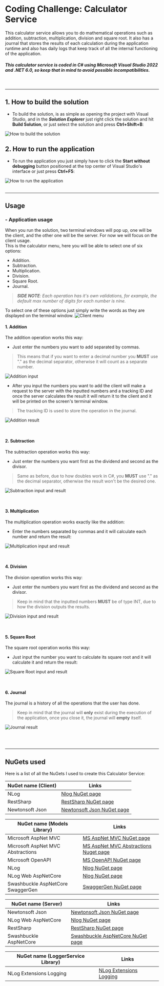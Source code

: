 # Coding Challenge: Calculator Service
This calculator service allows you to do mathematical operations such as addition, subtraction, multiplication, division and square root. It also has a journal that stores the results of each calculation during the application runtime and also has daily logs that keep track of all the internal functioning of the application.

##### _This calculator service is coded in C# using Microsoft Visual Studio 2022 and .NET 6.0, so keep that in mind to avoid possible incompatibilities._
<br/>

---

## 1. How to build the solution
- To build the solution, is as simple as opening the project with Visual Studio, and in the _**Solution Explorer**_ just right click the solution and hit **Build Solution**, or just select the solution and press **Ctrl+Shift+B**:

![How to build the solution](https://i.imgur.com/1QzfDGB.png)

## 2. How to run the application
- To run the application you just simply have to click the **Start without debugging** button positioned at the top center of Visual Studio's interface or just press **Ctrl+F5**:

![How to run the application](https://i.imgur.com/tgeioFo.png)
<br/><br/>

---
## Usage
### - Application usage
When you run the solution, two terminal windows will pop up, one will be the client, and the other one will be the server.
For now we will focus on the client usage.
<br/>
This is the calculator menu, here you will be able to select one of six options:
- Addition.
- Subtraction.
- Multiplication.
- Division.
- Square Root.
- Journal.

> _**SIDE NOTE**: Each operation has it's own validations, for example, the default max number of digits for each number is nine._ 

To select one of these options just simply write the words as they are displayed on the terminal window.
![Client menu](https://i.imgur.com/u6rMKwo.png)

#### 1. Addition
The addition operation works this way:
- Just enter the numbers you want to add separated by commas.
> This means that if you want to enter a decimal number you **MUST** use "." as the decimal separator, otherwise it will count as a separate number.

![Addition input](https://i.imgur.com/WUR0lo2.png)
- After you input the numbers you want to add the client will make a request to the server with the inputted numbers and a tracking ID and once the server calculates the result it will return it to the client and it will be printed on the screen's terminal window.
> The tracking ID is used to store the operation in the journal.

![Addition result](https://i.imgur.com/jrmyzMd.png)

<br/>

#### 2. Subtraction
The subtraction operation works this way:
- Just enter the numbers you want first as the dividend and second as the divisor.
> Same as before, due to how doubles work in C#, you **MUST** use "." as the decimal separator, otherwise the result won't be the desired one.

![Subtraction input and result](https://i.imgur.com/yYMlWQY.png)

<br/>

#### 3. Multiplication
The multiplication operation works exactly like the addition:
- Enter the numbers separated by commas and it will calculate each number and return the result:

![Multiplication input and result](https://i.imgur.com/IC0m9jB.png)

<br/>

#### 4. Division
The division operation works this way:
- Just enter the numbers you want first as the dividend and second as the divisor.
> Keep in mind that the inputted numbers **MUST** be of type INT, due to how the division outputs the results.

![Division input and result](https://i.imgur.com/oZGtIBk.png)

<br/>

#### 5. Square Root
The square root operation works this way:
- Just input the number you want to calculate its square root and it will calculate it and return the result:

![Square Root input and result](https://i.imgur.com/kkF3ekY.png)

<br/>

#### 6. Journal 
The journal is a history of all the operations that the user has done.
> Keep in mind that the journal will **only** exist during the execution of the application, once you close it, the journal will **empty** itself.

![Journal result](https://i.imgur.com/k3Cmhrc.png)

<br/><br/>

---
## NuGets used

Here is a list of all the NuGets I used to create this Calculator Service:

| NuGet name (Client) | Links |
| ------ | ------ |
| NLog | [Nlog NuGet page](https://www.nuget.org/packages/NLog/) |
| RestSharp | [RestSharp NuGet page](https://www.nuget.org/packages/RestSharp) |
| Newtonsoft Json | [Newtonsoft Json NuGet page](https://www.nuget.org/packages/Newtonsoft.Json/) |

| NuGet name (Models Library) | Links |
| ------ | ------ |
| Microsoft AspNet MVC | [MS AspNet MVC NuGet page](https://www.nuget.org/packages/Microsoft.AspNet.Mvc) |
| Microsoft AspNet MVC Abstractions | [MS AspNet MVC Abstractions Nuget page](https://www.nuget.org/packages/Microsoft.AspNetCore.Mvc.Abstractions) |
| Microsoft OpenAPI | [MS OpenAPI NuGet page](https://www.nuget.org/packages/Microsoft.OpenApi) |
| NLog | [Nlog NuGet page](https://www.nuget.org/packages/NLog/) |
| NLog Web AspNetCore | [Nlog NuGet page](https://www.nuget.org/packages/NLog.Web.AspNetCore) |
| Swashbuckle AspNetCore SwaggerGen | [SwaggerGen NuGet page](https://www.nuget.org/packages/swashbuckle.aspnetcore.swaggergen/) |

| NuGet name (Server) | Links |
| ------ | ------ |
| Newtonsoft Json | [Newtonsoft Json NuGet page](https://www.nuget.org/packages/Newtonsoft.Json/) |
| NLog Web AspNetCore | [Nlog NuGet page](https://www.nuget.org/packages/NLog.Web.AspNetCore) |
| RestSharp | [RestSharp NuGet page](https://www.nuget.org/packages/RestSharp) |
| Swashbuckle AspNetCore | [Swashbuckle AspNetCore NuGet page](https://www.nuget.org/packages/Swashbuckle.AspNetCore) |

| NuGet name (LoggerService Library) | Links |
| ------ | ------ |
| NLog Extensions Logging | [ NLog Extensions Logging](https://www.nuget.org/packages/NLog.Extensions.Logging) |
